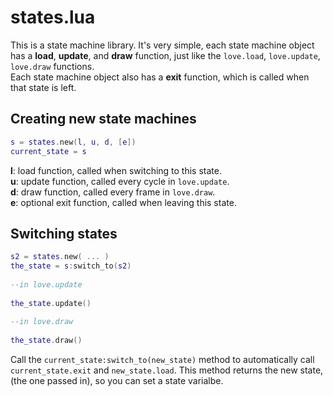 
# states.lua
This is a state machine library. It's very simple, each state machine object has a **load**, **update**, and **draw** function, just like the `love.load`, `love.update`, `love.draw` functions.  
Each state machine object also has a **exit** function, which is called when that state is left.

## Creating new state machines
```lua 
s = states.new(l, u, d, [e])
current_state = s
```  
__l__: load function, called when switching to this state.  
__u__: update function, called every cycle in `love.update`.    
__d__: draw function, called every frame in `love.draw`.  
__e__: optional exit function, called when leaving this state.  

## Switching states
```lua
s2 = states.new( ... )
the_state = s:switch_to(s2)  
  
--in love.update   
  
the_state.update()  
  
--in love.draw  
  
the_state.draw()
```

Call the `current_state:switch_to(new_state)` method to automatically call `current_state.exit` and `new_state.load`. This method returns the new state, (the one passed in), so you can set a state varialbe.
